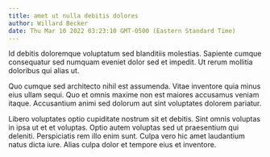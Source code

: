 ```yaml
---
title: amet ut nulla debitis dolores
author: Willard Becker
date: Thu Mar 10 2022 03:23:10 GMT-0500 (Eastern Standard Time)
---
```

Id debitis doloremque voluptatum sed blanditiis molestias. Sapiente cumque consequatur sed numquam eveniet dolor sed et impedit. Ut rerum mollitia doloribus qui alias ut.

 Quo cumque sed architecto nihil est assumenda. Vitae inventore quia minus eius ullam sequi. Quo et omnis maxime non est maiores accusamus veniam itaque. Accusantium animi sed dolorum aut sint voluptates dolorem pariatur.

 Libero voluptates optio cupiditate nostrum sit et debitis. Sint omnis voluptas in ipsa ut et et voluptas. Optio autem voluptas sed ut praesentium qui deleniti. Perspiciatis rem illo enim sunt. Culpa vero hic amet laudantium natus dicta iure. Alias culpa dolor et tempore eius et inventore.